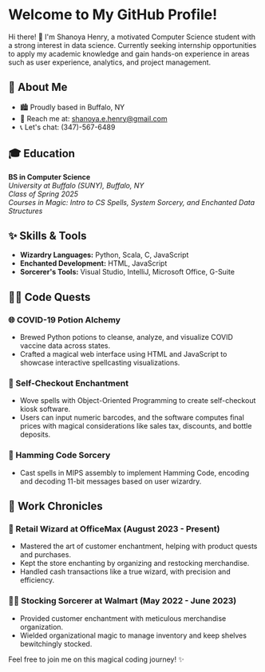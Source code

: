 # Welcome to My GitHub Profile!

Hi there! 👋 I'm Shanoya Henry, a motivated Computer Science student with a strong interest in data science. Currently seeking internship opportunities to apply my academic knowledge and gain hands-on experience in areas such as user experience, analytics, and project management.

## 🌈 About Me

- 🏙️ Proudly based in Buffalo, NY
- 📧 Reach me at: shanoya.e.henry@gmail.com
- 📞 Let's chat: (347)-567-6489

## 🎓 Education

**BS in Computer Science**  
*University at Buffalo (SUNY), Buffalo, NY*  
*Class of Spring 2025*  
*Courses in Magic: Intro to CS Spells, System Sorcery, and Enchanted Data Structures*

## ✨ Skills & Tools

- **Wizardry Languages:** Python, Scala, C, JavaScript
- **Enchanted Development:** HTML, JavaScript
- **Sorcerer's Tools:** Visual Studio, IntelliJ, Microsoft Office, G-Suite

## 🧙‍♀️ Code Quests

### 🌐 COVID-19 Potion Alchemy

- Brewed Python potions to cleanse, analyze, and visualize COVID vaccine data across states.
- Crafted a magical web interface using HTML and JavaScript to showcase interactive spellcasting visualizations.

### 🛒 Self-Checkout Enchantment

- Wove spells with Object-Oriented Programming to create self-checkout kiosk software.
- Users can input numeric barcodes, and the software computes final prices with magical considerations like sales tax, discounts, and bottle deposits.

### 📡 Hamming Code Sorcery

- Cast spells in MIPS assembly to implement Hamming Code, encoding and decoding 11-bit messages based on user wizardry.

## 🌟 Work Chronicles

### 🌈 Retail Wizard at OfficeMax (August 2023 - Present)

- Mastered the art of customer enchantment, helping with product quests and purchases.
- Kept the store enchanting by organizing and restocking merchandise.
- Handled cash transactions like a true wizard, with precision and efficiency.

### 🧙‍♂️ Stocking Sorcerer at Walmart (May 2022 - June 2023)

- Provided customer enchantment with meticulous merchandise organization.
- Wielded organizational magic to manage inventory and keep shelves bewitchingly stocked.

Feel free to join me on this magical coding journey! ✨
